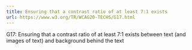 ```yaml
---
title: Ensuring that a contrast ratio of at least 7:1 exists
url: https://www.w3.org/TR/WCAG20-TECHS/G17.html
---
```


G17: Ensuring that a contrast ratio of at least 7:1 exists between text (and images of text) and background behind the text
